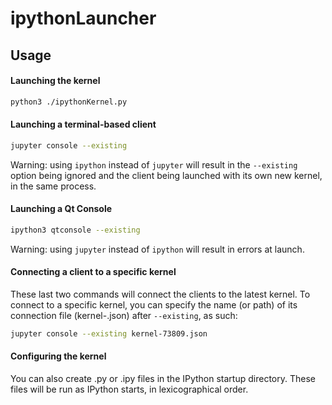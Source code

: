 # ipythonLauncher

## Usage

#### Launching the kernel
```bash
python3 ./ipythonKernel.py
```

#### Launching a terminal-based client
```bash
jupyter console --existing
```
Warning: using `ipython` instead of `jupyter` will result in the `--existing` option being ignored and the client being launched with its own new kernel, in the same process.

#### Launching a Qt Console
```bash
ipython3 qtconsole --existing
```
Warning: using `jupyter` instead of `ipython` will result in errors at launch.

#### Connecting a client to a specific kernel
These last two commands will connect the clients to the latest kernel. To connect to a specific kernel, you can specify the name (or path) of its connection file (kernel-<number>.json) after `--existing`, as such:
```bash
jupyter console --existing kernel-73809.json
```

#### Configuring the kernel
You can also create .py or .ipy files in the IPython startup directory. These files will be run as IPython starts, in lexicographical order.
